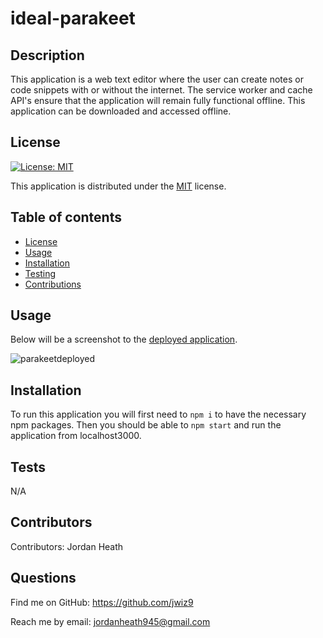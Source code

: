 # ideal-parakeet
  ## Description
  This application is a web text editor where the user can create notes or code snippets with or without the internet. The service worker and cache API's ensure that the application will remain fully functional offline. This application can be downloaded and accessed offline.
  ## License
  
  [![License: MIT](https://img.shields.io/badge/License-MIT-yellow.svg)](https://opensource.org/licenses/MIT)
  
This application is distributed under the [MIT](https://opensource.org/licenses/MIT) license.
  ## Table of contents
  - [License](#License)
  - [Usage](#Usage)
  - [Installation](#Installation)
  - [Testing](#Testing)
  - [Contributions](#Contributions)
  ## Usage
  Below will be a screenshot to the [deployed application](https://ideal-parakeet.herokuapp.com/).
  
  ![parakeetdeployed](https://user-images.githubusercontent.com/112971337/202041074-0b9b0708-a6f1-4b3c-a628-0701b38e1d5b.jpg)

  ## Installation
  To run this application you will first need to ```npm i``` to have the necessary npm packages. Then you should be able to ```npm start``` and run the application from localhost3000.
  ## Tests
  N/A
  ## Contributors
  Contributors: 
  Jordan Heath
  ## Questions
  Find me on GitHub: <https://github.com/jwiz9>
  
Reach me by email: jordanheath945@gmail.com
